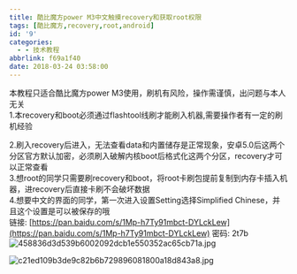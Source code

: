 ```yaml
---
title: 酷比魔方power M3中文触摸recovery和获取root权限
tags: [酷比魔方,recovery,root,android]
id: '9'
categories:
  - - 技术教程
abbrlink: f69a1f40
date: 2018-03-24 03:58:00
---
```


本教程只适合酷比魔方power M3使用，刷机有风险，操作需谨慎，出问题与本人无关  
1.本recovery和boot必须通过flashtool线刷才能刷入机器,需要操作者有一定的刷机经验

2.刷入recovery后进入，无法查看data和内置储存是正常现象，安卓5.0后这两个分区官方默认加密，必须刷入破解内核boot后格式化这两个分区，recovery才可以正常查看  
3.想root的同学只需要刷recovery和boot，将root卡刷包提前复制到内存卡插入机器，进recovery后直接卡刷不会破坏数据  
4.想要中文的界面的同学，第一次进入设置Setting选择Simplified Chinese，并且这个设置是可以被保存的哦  
链接: [https://pan.baidu.com/s/1Mp-h7Ty91mbct-DYLckLew](https://pan.baidu.com/s/1Mp-h7Ty91mbct-DYLckLew) 密码: 2t7b  
![458836d3d539b6002092dcb1e550352ac65cb71a.jpg](https://gitee.com/wittzhang/pic332b/raw/master/wp-content/uploads/2018/03/1471652536.jpg "458836d3d539b6002092dcb1e550352ac65cb71a.jpg")

![c21ed109b3de9c82b6b729896081800a18d843a8.jpg](https://gitee.com/wittzhang/pic332b/raw/master/wp-content/uploads/2018/03/2394244304.jpg "c21ed109b3de9c82b6b729896081800a18d843a8.jpg")